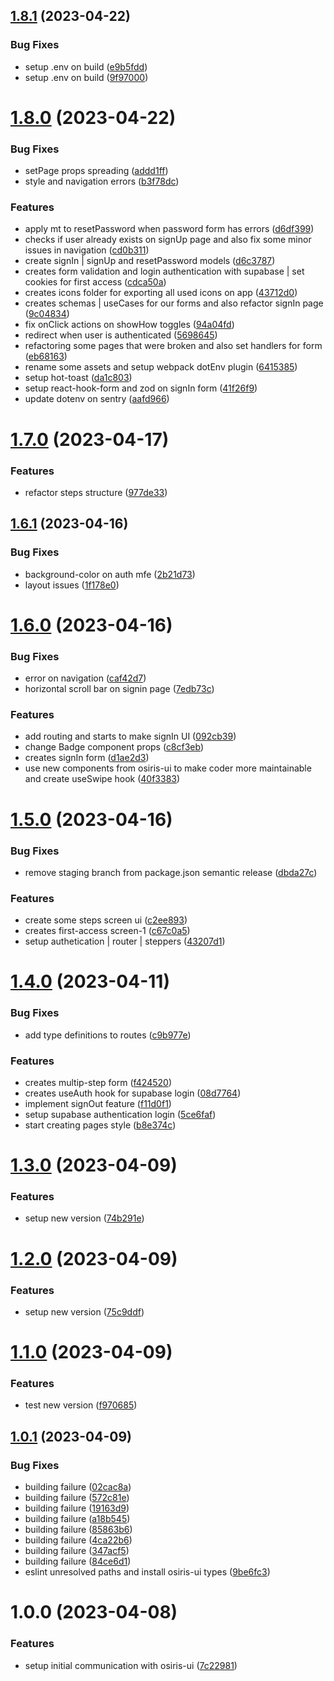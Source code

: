 ## [1.8.1](https://github.com/stagePass/auth/compare/v1.8.0...v1.8.1) (2023-04-22)


### Bug Fixes

* setup .env on build ([e9b5fdd](https://github.com/stagePass/auth/commit/e9b5fddc7178482294f56cfde756c87f648ed48e))
* setup .env on build ([9f97000](https://github.com/stagePass/auth/commit/9f970002e18e2476475c5bbc3843ac7a4a33e35c))

# [1.8.0](https://github.com/stagePass/auth/compare/v1.7.0...v1.8.0) (2023-04-22)


### Bug Fixes

* setPage props spreading ([addd1ff](https://github.com/stagePass/auth/commit/addd1ffe9cfbd93363e3e3aae418ed57fbc09b96))
* style and navigation errors ([b3f78dc](https://github.com/stagePass/auth/commit/b3f78dc1a1f3c9f980b51db1d335b2789cb4d8c7))


### Features

* apply mt to resetPassword when password form has errors ([d6df399](https://github.com/stagePass/auth/commit/d6df3997ade0558f8be08dfb00009c24ad947c9e))
* checks if user already exists on signUp page and also fix some minor issues in navigation ([cd0b311](https://github.com/stagePass/auth/commit/cd0b3110d7a20c9c0bbbab91e7ce16d44807c878))
* create signIn | signUp and resetPassword models ([d6c3787](https://github.com/stagePass/auth/commit/d6c3787006e57d0dd33ae58553efc8238a5c9058))
* creates form validation and login authentication with supabase | set cookies for first access ([cdca50a](https://github.com/stagePass/auth/commit/cdca50ab8763878b8d058c6d7f384806c667e101))
* creates icons folder for exporting all used icons on app ([43712d0](https://github.com/stagePass/auth/commit/43712d0819a1e2f15777535ad49a0d74b479b2ec))
* creates schemas | useCases for our forms and also refactor signIn page ([9c04834](https://github.com/stagePass/auth/commit/9c04834f5955382eab02c7103892e41e388c211f))
* fix onClick actions on showHow toggles ([94a04fd](https://github.com/stagePass/auth/commit/94a04fd6ccdc4d63d50b9b0134598b40bb2f879e))
* redirect when user is authenticated ([5698645](https://github.com/stagePass/auth/commit/56986459ebb19b17bf0789aeeef71ba2547da27f))
* refactoring some pages that were broken and also set handlers for form ([eb68163](https://github.com/stagePass/auth/commit/eb6816394d96f39729851e81a938bd7e5fc23dea))
* rename some assets and setup webpack dotEnv plugin ([6415385](https://github.com/stagePass/auth/commit/6415385af8a0592dc914c4be4cdff27be7a00130))
* setup hot-toast ([da1c803](https://github.com/stagePass/auth/commit/da1c803ecebc6def6f9f77f57c34a0e2f9ed89b3))
* setup react-hook-form and zod on signIn form ([41f26f9](https://github.com/stagePass/auth/commit/41f26f940d35b62b6cdb3a5d4a9ce30dee180859))
* update dotenv on sentry ([aafd966](https://github.com/stagePass/auth/commit/aafd9661e78c123619b3b5da053eccb7559c15a3))

# [1.7.0](https://github.com/stagePass/auth/compare/v1.6.1...v1.7.0) (2023-04-17)


### Features

* refactor steps structure ([977de33](https://github.com/stagePass/auth/commit/977de33d48381058033821e2b6a4e720140cabe2))

## [1.6.1](https://github.com/stagePass/auth/compare/v1.6.0...v1.6.1) (2023-04-16)


### Bug Fixes

* background-color on auth mfe ([2b21d73](https://github.com/stagePass/auth/commit/2b21d73565fa2934cb7a9e9537dd48a4aa0ce4fe))
* layout issues ([1f178e0](https://github.com/stagePass/auth/commit/1f178e0385022ca338262c3c09d1c0b3cfd5f64e))

# [1.6.0](https://github.com/stagePass/auth/compare/v1.5.0...v1.6.0) (2023-04-16)


### Bug Fixes

* error on navigation ([caf42d7](https://github.com/stagePass/auth/commit/caf42d7e2f7d20695bf65c3d4f4acb25c641e496))
* horizontal scroll bar on signin page ([7edb73c](https://github.com/stagePass/auth/commit/7edb73c0d227d27057630d4e7b3890cefc8fcfc3))


### Features

* add routing and starts to make signIn UI ([092cb39](https://github.com/stagePass/auth/commit/092cb3916e7a3cfb2519f3e5fe6c770b26a01344))
* change Badge component props ([c8cf3eb](https://github.com/stagePass/auth/commit/c8cf3ebd09e5282a16609a215ab92e22bc946745))
* creates signIn form ([d1ae2d3](https://github.com/stagePass/auth/commit/d1ae2d32a22e8ea6841b04ae380bc87db0c7437d))
* use new components from osiris-ui to make coder more maintainable and create useSwipe hook ([40f3383](https://github.com/stagePass/auth/commit/40f33835a0e413c0a174d6a20d75010e5096f309))

# [1.5.0](https://github.com/stagePass/auth/compare/v1.4.0...v1.5.0) (2023-04-16)


### Bug Fixes

* remove staging branch from package.json semantic release ([dbda27c](https://github.com/stagePass/auth/commit/dbda27c78fb09d3da77069fc523d480017ad19ad))


### Features

* create some steps screen ui ([c2ee893](https://github.com/stagePass/auth/commit/c2ee893bfb5e4f6d608796f8659e607bba3186b0))
* creates first-access screen-1 ([c67c0a5](https://github.com/stagePass/auth/commit/c67c0a5395c874e942b173d7962aad097d5faa59))
* setup authetication | router | steppers ([43207d1](https://github.com/stagePass/auth/commit/43207d184b5b608bcd08b7cb04700147bae39b84))

# [1.4.0](https://github.com/stagePass/auth/compare/v1.3.0...v1.4.0) (2023-04-11)


### Bug Fixes

* add type definitions to routes ([c9b977e](https://github.com/stagePass/auth/commit/c9b977e4c3bc7f9fef944dfd367b2e5e8d61dab5))


### Features

* creates multip-step form ([f424520](https://github.com/stagePass/auth/commit/f424520c424a4e8ef3ef0bd738cc9519f5164779))
* creates useAuth hook for supabase login ([08d7764](https://github.com/stagePass/auth/commit/08d7764902daf530f3eba3081b9de896c4e3aae3))
* implement signOut feature ([f11d0f1](https://github.com/stagePass/auth/commit/f11d0f119958a82bbd4e1ea59181b8a051c553c1))
* setup supabase authentication login ([5ce6faf](https://github.com/stagePass/auth/commit/5ce6faf8a19250707e78c9347f2067a318bcbd7c))
* start creating pages style ([b8e374c](https://github.com/stagePass/auth/commit/b8e374c0c8326ccde4e10ea4d7af05d94a35451b))

# [1.3.0](https://github.com/stagePass/auth/compare/v1.2.0...v1.3.0) (2023-04-09)


### Features

* setup new version ([74b291e](https://github.com/stagePass/auth/commit/74b291e17fad37b726f9ee7904e54df5f87080ab))

# [1.2.0](https://github.com/stagePass/auth/compare/v1.1.0...v1.2.0) (2023-04-09)


### Features

* setup new version ([75c9ddf](https://github.com/stagePass/auth/commit/75c9ddf755212e346b0a4ebcfd4acdf6d775566e))

# [1.1.0](https://github.com/stagePass/auth/compare/v1.0.1...v1.1.0) (2023-04-09)


### Features

* test new version ([f970685](https://github.com/stagePass/auth/commit/f9706852c541d2d5181dc0cefefa38bc85e2c3d5))

## [1.0.1](https://github.com/stagePass/auth/compare/v1.0.0...v1.0.1) (2023-04-09)


### Bug Fixes

* building failure ([02cac8a](https://github.com/stagePass/auth/commit/02cac8a6bbea8ac7d7d90478bd4777f039f8907c))
* building failure ([572c81e](https://github.com/stagePass/auth/commit/572c81e5580ee86b893abe7fe2c68d9fe68423d2))
* building failure ([19163d9](https://github.com/stagePass/auth/commit/19163d9329f07c8f7a203b83785d679ffd90eac4))
* building failure ([a18b545](https://github.com/stagePass/auth/commit/a18b5457c36a685181eb76035c6a900aba1266f5))
* building failure ([85863b6](https://github.com/stagePass/auth/commit/85863b6e1fee8fc630a34850435533449c074e20))
* building failure ([4ca22b6](https://github.com/stagePass/auth/commit/4ca22b621f7b8a10adf928f3fa5b7cb5cd99ef9b))
* building failure ([347acf5](https://github.com/stagePass/auth/commit/347acf5e1a8f975bc9da39876b2e84f0d6e6f88f))
* building failure ([84ce6d1](https://github.com/stagePass/auth/commit/84ce6d18a517a0674938c39e38a20259bccc38ba))
* eslint unresolved paths and install osiris-ui types ([9be6fc3](https://github.com/stagePass/auth/commit/9be6fc3733b4f073393f69aa6dbd7b407df7aca7))

# 1.0.0 (2023-04-08)


### Features

* setup initial communication with osiris-ui ([7c22981](https://github.com/stagePass/auth/commit/7c229815a8883b8dcf7b9c4392b141baa0967334))

